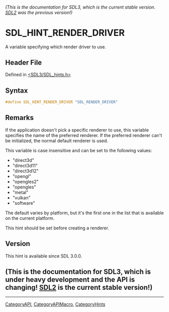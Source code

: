 ###### (This is the documentation for SDL3, which is the current stable version. [SDL2](https://wiki.libsdl.org/SDL2/) was the previous version!)
# SDL_HINT_RENDER_DRIVER

A variable specifying which render driver to use.

## Header File

Defined in [<SDL3/SDL_hints.h>](https://github.com/libsdl-org/SDL/blob/main/include/SDL3/SDL_hints.h)

## Syntax

```c
#define SDL_HINT_RENDER_DRIVER "SDL_RENDER_DRIVER"
```

## Remarks

If the application doesn't pick a specific renderer to use, this variable
specifies the name of the preferred renderer. If the preferred renderer
can't be initialized, the normal default renderer is used.

This variable is case insensitive and can be set to the following values:

- "direct3d"
- "direct3d11"
- "direct3d12"
- "opengl"
- "opengles2"
- "opengles"
- "metal"
- "vulkan"
- "software"

The default varies by platform, but it's the first one in the list that is
available on the current platform.

This hint should be set before creating a renderer.

## Version

This hint is available since SDL 3.0.0.

## (This is the documentation for SDL3, which is under heavy development and the API is changing! [SDL2](https://wiki.libsdl.org/SDL2/) is the current stable version!)



----
[CategoryAPI](CategoryAPI), [CategoryAPIMacro](CategoryAPIMacro), [CategoryHints](CategoryHints)


